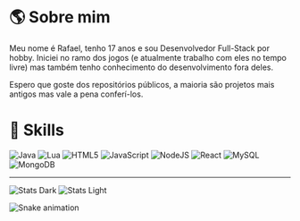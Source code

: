 # 🌎 Sobre mim

Meu nome é Rafael, tenho 17 anos e sou Desenvolvedor Full-Stack por hobby. Iniciei no ramo dos jogos (e atualmente trabalho com eles no tempo livre) mas também tenho conhecimento do desenvolvimento fora deles.

Espero que goste dos repositórios públicos, a maioria são projetos mais antigos mas vale a pena conferí-los.

# 🚀 Skills

![Java](https://img.shields.io/badge/Java-ED8B00?style=for-the-badge&logo=java&logoColor=white)
![Lua](https://img.shields.io/badge/lua-%232C2D72.svg?style=for-the-badge&logo=lua&logoColor=white)
![HTML5](https://img.shields.io/badge/HTML5-E34F26?style=for-the-badge&logo=html5&logoColor=white)
![JavaScript](https://img.shields.io/badge/javascript-%23323330.svg?style=for-the-badge&logo=javascript&logoColor=%23F7DF1E)
![NodeJS](https://img.shields.io/badge/node.js-6DA55F?style=for-the-badge&logo=node.js&logoColor=white)
![React](https://img.shields.io/badge/React-20232A?style=for-the-badge&logo=react&logoColor=61DAFB)
![MySQL](https://img.shields.io/badge/mysql-%2300f.svg?style=for-the-badge&logo=mysql&logoColor=white)
![MongoDB](https://img.shields.io/badge/MongoDB-%234ea94b.svg?style=for-the-badge&logo=mongodb&logoColor=white)

---

![Stats Dark](https://github-readme-stats.vercel.app/api?username=HeyyCzer&show_icons=true&count_private=true&include_all_commits=true&locale=pt-br&theme=react#gh-dark-mode-only)
![Stats Light](https://github-readme-stats.vercel.app/api?username=HeyyCzer&show_icons=true&count_private=true&include_all_commits=true&locale=pt-br#gh-light-mode-only)

![Snake animation](https://github.com/HeyyCzer/HeyyCzer/blob/output/github-contribution-grid-snake.svg)
